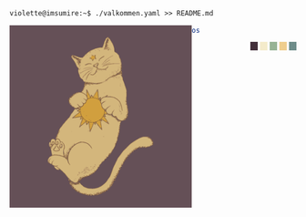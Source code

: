 ```console
violette@imsumire:~$ ./valkommen.yaml >> README.md
```

<img align="left" src="https://raw.githubusercontent.com/ImSumire/ImSumire/main/cat.png" width="320" />

```yaml
os: Ubuntu 23.04
ide: Visual Studio Code

languages:
    programming: [Rust, TypeScript, Julia, Nim, JavaScript, Python, Ocaml]
    computer: [HTML, CSS, JSON, YAML, XML, LaTeX, Markdown]
    real: [French, English, Swedish]
interests:
    hobbies: [Baking, Gaming, Coding, Walking, Series]
    music: [Hans Zimmer, Lana Del Rey, Clairo, girl in red]
    sciences: [Math, Physic, Biology, Astrology]
    animals: [Cats, Otters, Red Pandas, Foxes, Bears]
    code: [Computer Science, Shaders, Games, Optimizations]

discord: imsumire
pinterest: Violettttte
```

<style>
    div {
        width: 15px;
        height: 15px;
    }
</style>

<section align="left" style="display: flex; gap: 4px">
    &nbsp; &nbsp; &nbsp; &nbsp; &nbsp; &nbsp; &nbsp; &nbsp; &nbsp; &nbsp; &nbsp; &nbsp; &nbsp; &nbsp; &nbsp;
    <div style="background: #43303b"></div>
    <div style="background: #f4ebcb"></div>
    <div style="background: #97b395"></div>
    <div style="background: #efce8e"></div>
    <div style="background: #6d8c89"></div>
    <!--
    <img src="https://via.placeholder.com/15/43303b/000000?text=+">
    <img src="https://via.placeholder.com/15/f4ebcb/000000?text=+">
    <img src="https://via.placeholder.com/15/97b395/000000?text=+">
    <img src="https://via.placeholder.com/15/efce8e/000000?text=+">
    <img src="https://via.placeholder.com/15/6d8c89/000000?text=+">
    -->
</section>
